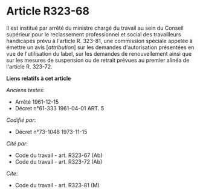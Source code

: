 # Article R323-68

Il est institué par arrêté du ministre chargé du travail au sein du Conseil supérieur pour le reclassement professionnel et
social des travailleurs handicapés prévu à l'article R. 323-81, une commission spéciale appelée à émettre un avis
[*attribution*] sur les demandes d'autorisation présentées en vue de l'utilisation du label, sur les demandes de
renouvellement ainsi que sur les mesures de suspension ou de retrait prévues au premier alinéa de l'article R. 323-72.

**Liens relatifs à cet article**

_Anciens textes_:

  - Arrêté 1961-12-15
  - Décret n°61-333 1961-04-01 ART. 5

_Codifié par_:

  - Décret n°73-1048 1973-11-15

_Cité par_:

  - Code du travail - art. R323-67 (Ab)
  - Code du travail - art. R323-72 (Ab)

_Cite_:

  - Code du travail - art. R323-81 (M)
